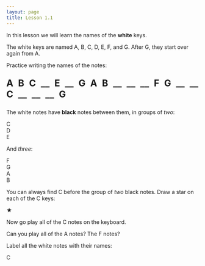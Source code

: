 ```yaml
---
layout: page
title: Lesson 1.1
---
```


In this lesson we will learn the names of the **white** keys.

The white keys are named A, B, C, D, E, F, and G.  After G, they start over
again from A.

Practice writing the names of the notes:

<p style="font-size: 1.5rem; font-weight: bold; word-spacing: 0.3em;">
A B C __ E __ G
A B __ __ __ F G
__ __ C __ __ __ G
</p>

The white notes have **black** notes between them, in groups of *two*:

<div class="keyboard">
<div class="note-white">C</div>
  <div class="note-black"></div>
<div class="note-white">D</div>
  <div class="note-black"></div>
<div class="note-white">E</div>
</div>

And *three*:

<div class="keyboard">
<div class="note-white">F</div>
  <div class="note-black"></div>
<div class="note-white">G</div>
  <div class="note-black"></div>
<div class="note-white">A</div>
  <div class="note-black"></div>
<div class="note-white">B</div>
</div>

You can always find C before the group of *two* black notes.  Draw a star on
each of the C keys:

<div class="keyboard">
<div class="note-white"></div>
  <div class="note-black"></div>
<div class="note-white"></div>
  <div class="note-black"></div>
<div class="note-white"></div>
<div class="note-white"></div>
  <div class="note-black"></div>
<div class="note-white"></div>
  <div class="note-black"></div>
<div class="note-white"></div>
  <div class="note-black"></div>
<div class="note-white"></div>

<div class="note-white">★</div>
  <div class="note-black"></div>
<div class="note-white"></div>
  <div class="note-black"></div>
<div class="note-white"></div>
<div class="note-white"></div>
  <div class="note-black"></div>
<div class="note-white"></div>
  <div class="note-black"></div>
<div class="note-white"></div>
  <div class="note-black"></div>
<div class="note-white"></div>

<div class="note-white"></div>
  <div class="note-black"></div>
<div class="note-white"></div>
  <div class="note-black"></div>
<div class="note-white"></div>
<div class="note-white"></div>
  <div class="note-black"></div>
<div class="note-white"></div>
  <div class="note-black"></div>
<div class="note-white"></div>
  <div class="note-black"></div>
<div class="note-white"></div>
</div>

Now go play all of the C notes on the keyboard.

Can you play all of the A notes?  The F notes?

<p class="page"></p>

Label all the white notes with their names:

<div class="keyboard">
<div class="note-white"></div>
  <div class="note-black"></div>
<div class="note-white"></div>
  <div class="note-black"></div>
<div class="note-white"></div>
<div class="note-white"></div>
  <div class="note-black"></div>
<div class="note-white"></div>
  <div class="note-black"></div>
<div class="note-white"></div>
  <div class="note-black"></div>
<div class="note-white"></div>

<div class="note-white">C</div>
  <div class="note-black"></div>
<div class="note-white"></div>
  <div class="note-black"></div>
<div class="note-white"></div>
<div class="note-white"></div>
  <div class="note-black"></div>
<div class="note-white"></div>
  <div class="note-black"></div>
<div class="note-white"></div>
  <div class="note-black"></div>
<div class="note-white"></div>

<div class="note-white"></div>
  <div class="note-black"></div>
<div class="note-white"></div>
  <div class="note-black"></div>
<div class="note-white"></div>
<div class="note-white"></div>
  <div class="note-black"></div>
<div class="note-white"></div>
  <div class="note-black"></div>
<div class="note-white"></div>
  <div class="note-black"></div>
<div class="note-white"></div>
</div>

<div class="keyboard">
<div class="note-white"></div>
  <div class="note-black"></div>
<div class="note-white"></div>
<div class="note-white"></div>
  <div class="note-black"></div>
<div class="note-white"></div>
  <div class="note-black"></div>
<div class="note-white"></div>
<div class="note-white"></div>
  <div class="note-black"></div>
<div class="note-white"></div>
  <div class="note-black"></div>
<div class="note-white"></div>
  <div class="note-black"></div>
<div class="note-white"></div>

<div class="note-white"></div>
  <div class="note-black"></div>
<div class="note-white"></div>
  <div class="note-black"></div>
<div class="note-white"></div>
<div class="note-white"></div>
  <div class="note-black"></div>
<div class="note-white"></div>
  <div class="note-black"></div>
<div class="note-white"></div>
  <div class="note-black"></div>
<div class="note-white"></div>

<div class="note-white"></div>
  <div class="note-black"></div>
<div class="note-white"></div>
  <div class="note-black"></div>
<div class="note-white"></div>
<div class="note-white"></div>
  <div class="note-black"></div>
<div class="note-white"></div>
</div>
